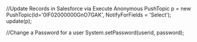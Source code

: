 //Update Records in Salesforce via Execute Anonymous
PushTopic p = new PushTopic(Id='0IF02000000GnO7GAK', NotifyForFields = 'Select'); 
update(p);

//Change a Password for a user
System.setPassword(userid, password);


